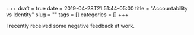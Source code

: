 +++ 
draft = true
date = 2019-04-28T21:51:44-05:00
title = "Accountability vs Identity"
slug = "" 
tags = []
categories = []
+++

I recently received some negative feedback at work.